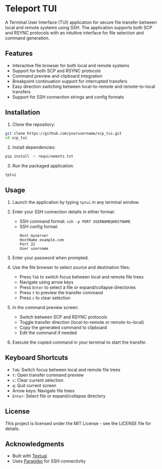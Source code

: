# Teleport TUI

A Terminal User Interface (TUI) application for secure file transfer between local and remote systems using SSH. The application supports both SCP and RSYNC protocols with an intuitive interface for file selection and command generation.

## Features

- Interactive file browser for both local and remote systems
- Support for both SCP and RSYNC protocols
- Command preview and clipboard integration
- Breakpoint continuation support for interrupted transfers
- Easy direction switching between local-to-remote and remote-to-local transfers
- Support for SSH connection strings and config formats

## Installation

1. Clone the repository:
```bash
git clone https://github.com/yourusername/scp_tui.git
cd scp_tui
```

2. Install dependencies:
```bash
pip install -r requirements.txt
```

3. Run the packaged application:
```bash
tptui
```

## Usage

1. Launch the application by typing `tptui` in any terminal window.

2. Enter your SSH connection details in either format:
   - SSH command format: `ssh -p PORT USERNAME@HOSTNAME`
   - SSH config format:
     ```
     Host myserver
     HostName example.com
     Port 22
     User username
     ```

3. Enter your password when prompted.

4. Use the file browser to select source and destination files:
   - Press `Tab` to switch focus between local and remote file trees
   - Navigate using arrow keys
   - Press `Enter` to select a file or expand/collapse directories
   - Press `t` to preview the transfer command
   - Press `c` to clear selection

5. In the command preview screen:
   - Switch between SCP and RSYNC protocols
   - Toggle transfer direction (local-to-remote or remote-to-local)
   - Copy the generated command to clipboard
   - Edit the command if needed

6. Execute the copied command in your terminal to start the transfer.

## Keyboard Shortcuts

- `Tab`: Switch focus between local and remote file trees
- `t`: Open transfer command preview
- `c`: Clear current selection
- `q`: Quit current screen
- Arrow keys: Navigate file trees
- `Enter`: Select file or expand/collapse directory

## License

This project is licensed under the MIT License - see the LICENSE file for details.

## Acknowledgments

- Built with [Textual](https://github.com/Textualize/textual)
- Uses [Paramiko](https://github.com/paramiko/paramiko) for SSH connectivity 
